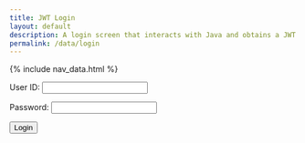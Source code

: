 ```yaml
---
title: JWT Login
layout: default
description: A login screen that interacts with Java and obtains a JWT  
permalink: /data/login
---
```


{% include nav_data.html %}

<form action="javascript:login_user()">
    <p><label>
        User ID:
        <input type="text" name="uid" id="uid" required>
    </label></p>
    <p><label>
        Password:
        <input type="password" name="password" id="password" required>
    </label></p>
    <p>
        <button>Login</button>
    </p>
</form>

<script>
    // prepare URL's to allow easy switch from deployment and localhost
    var url = "https://spring.nighthawkcodingsociety.com"
    //url = "http://localhost:8085"

    const login_url = url + '/authenticate';


    function login_user(){
        //Validate Password (must be 6-20 characters in len)
        //verifyPassword("click");
        const body = {
            email: document.getElementById("uid").value,
            password: document.getElementById("password").value,
        };
        const requestOptions = {
            method: 'POST',
            body: JSON.stringify(body),
            headers: {
                "content-type": "application/json",
            },
        };

        // URL for Create API
        // Fetch API call to the database to create a new user
        fetch(login_url, requestOptions)
        .then(response => {
            // trap error response from Web API
            if (!response.ok) {
                const errorMsg = 'Login error: ' + response.status;
                console.log(errorMsg);
                return;
            }
            // Get the JWT from Header and Store it
            jwt = response.headers.get("Set-Cookie");   // NOT WORKING
            localStorage.setItem('jwt', jwt);
            window.location.href = "/APCSA/data/database";
        })
    }


</script>
